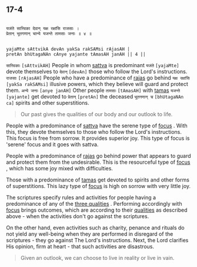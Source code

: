 ## 17-4


```shloka-sa

यजंते सात्त्विका देवान् यक्ष रक्षांसि राजसाः ।
प्रेतान् भूतगणान् चान्ये यजन्ते तामसाः जनाः ॥ ४ ॥

```
```shloka-sa-hk

yajaMte sAttvikA devAn yakSa rakSAMsi rAjasAH |
pretAn bhUtagaNAn cAnye yajante tAmasAH janAH || 4 ||

```
`सात्त्विकाः` `[sAttvikAH]` People in whom 
[sattva](14-6.md#sattva)
 is predominant `यजंते` `[yajaMte]` devote themselves to `देवान्` `[devAn]` those who follow the Lord's instructions. `राजसाः` `[rAjasAH]` People who have a predominance of 
[rajas](2-45_to_2-46.md#satva_rajas_tamas)
 go behind `यक्ष रक्षांसि` `[yakSa rakSAMsi]` illusive powers, which they believe will guard and protect them. `अन्ये जनाः` `[anye janAH]` Other people `तामसाः` `[tAmasAH]` with 
[tamas](2-45_to_2-46.md#satva_rajas_tamas) `यजन्ते` `[yajante]` get devoted to `प्रेतान्` `[pretAn]` the deceased `भूतगणान् च` `[bhUtagaNAn ca]` spirits and other superstitions.


<a name='applnote_207'></a>
> Our past gives the qualities of our body and our outlook to life.



People with a predominance of 
[sattva](14-22.md#satva_rajas_tamas_effects)
 have the serene type of 
[focus](17-2.md#shraddha_focus)
. With this, they devote themselves to those who follow the Lord's instructions. This focus is free from sorrow. It provides superior joy. This type of focus is 'serene' focus and it goes with sattva.

People with a predominance of 
[rajas](14-22.md#satva_rajas_tamas_effects)
 go behind power that appears to guard and protect them from the undesirable. This is the resourceful type of 
[focus](17-2.md#shraddha_focus)
, which has some joy mixed with difficulties.

Those with a predominance of 
[tamas](14-22.md#satva_rajas_tamas_effects)
 get devoted to spirits and other forms of superstitions. This lazy type of 
[focus](17-2.md#shraddha_focus)
 is high on sorrow with very little joy.

The scriptures specify rules and activities for people having a predominance of any of the 
[three qualities](2-45_to_2-46.md#satva_rajas_tamas)
. Performing accordingly with 
[focus](17-2.md#shraddha_focus)
 brings outcomes, which are according to their 
[qualities](2-45_to_2-46.md#satva_rajas_tamas)
 as described above - when the activities don't go against the scriptures.

On the other hand, even activities such as charity, penance and rituals do not yield any well-being when they are performed in disregard of the scriptures - they go against The Lord's instructions. Next, the Lord clarifies His opinion, firm at heart - that such activities are disastrous.



<a name='applnote_208'></a>
> Given an outlook, we can choose to live in reality or live in vain.



